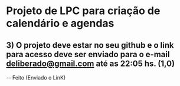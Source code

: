 # Projeto de LPC para criação de calendário e agendas




## 3) O projeto deve estar no seu github e o link para acesso deve ser enviado para o e-mail deliberado@gmail.com​ até as 22:05 hs. (1,0)
-- Feito (Enviado o LinK)
